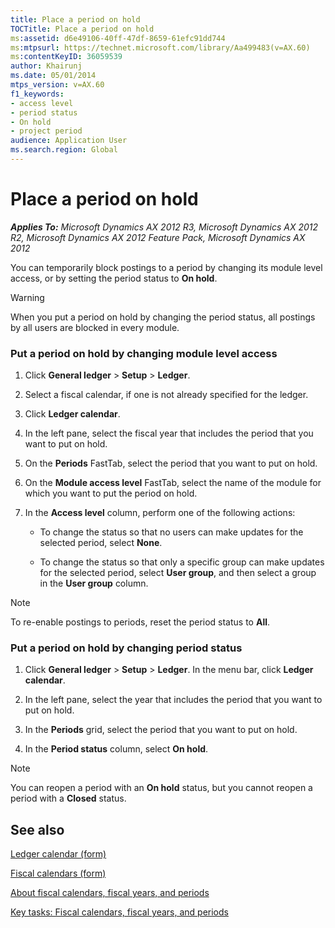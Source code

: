```yaml
---
title: Place a period on hold
TOCTitle: Place a period on hold
ms:assetid: d6e49106-40ff-47df-8659-61efc91dd744
ms:mtpsurl: https://technet.microsoft.com/library/Aa499483(v=AX.60)
ms:contentKeyID: 36059539
author: Khairunj
ms.date: 05/01/2014
mtps_version: v=AX.60
f1_keywords:
- access level
- period status
- On hold
- project period
audience: Application User
ms.search.region: Global
---
```


# Place a period on hold 


_**Applies To:** Microsoft Dynamics AX 2012 R3, Microsoft Dynamics AX 2012 R2, Microsoft Dynamics AX 2012 Feature Pack, Microsoft Dynamics AX 2012_

You can temporarily block postings to a period by changing its module level access, or by setting the period status to **On hold**.


> [!WARNING]
> <P>When you put a period on hold by changing the period status, all postings by all users are blocked in every module.</P>



### Put a period on hold by changing module level access

1.  Click **General ledger** \> **Setup** \> **Ledger**.

2.  Select a fiscal calendar, if one is not already specified for the ledger.

3.  Click **Ledger calendar**.

4.  In the left pane, select the fiscal year that includes the period that you want to put on hold.

5.  On the **Periods** FastTab, select the period that you want to put on hold.

6.  On the **Module access level** FastTab, select the name of the module for which you want to put the period on hold.

7.  In the **Access level** column, perform one of the following actions:
    
      - To change the status so that no users can make updates for the selected period, select **None**.
    
      - To change the status so that only a specific group can make updates for the selected period, select **User group**, and then select a group in the **User group** column.


> [!NOTE]
> <P>To re-enable postings to periods, reset the period status to <STRONG>All</STRONG>.</P>



### Put a period on hold by changing period status

1.  Click **General ledger** \> **Setup** \> **Ledger**. In the menu bar, click **Ledger calendar**.

2.  In the left pane, select the year that includes the period that you want to put on hold.

3.  In the **Periods** grid, select the period that you want to put on hold.

4.  In the **Period status** column, select **On hold**.


> [!NOTE]
> <P>You can reopen a period with an <STRONG>On hold</STRONG> status, but you cannot reopen a period with a <STRONG>Closed</STRONG> status.</P>



## See also

[Ledger calendar (form)](https://technet.microsoft.com/library/hh242506\(v=ax.60\))

[Fiscal calendars (form)](https://technet.microsoft.com/library/hh209283\(v=ax.60\))

[About fiscal calendars, fiscal years, and periods](about-fiscal-calendars-fiscal-years-and-periods.md)

[Key tasks: Fiscal calendars, fiscal years, and periods](key-tasks-fiscal-calendars-fiscal-years-and-periods.md)

  


